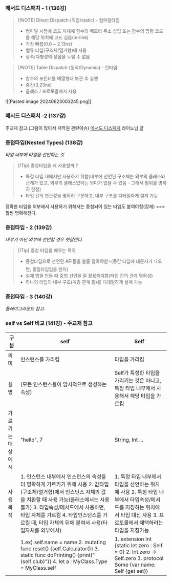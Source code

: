 ### 메서드 디스패치 - 1 (136강)
> [!NOTE] Direct Dispatch (직접/static) - 컴파일타임
> - 컴파일 시점에 코드 자체에 함수의 메모리 주소 삽입 또는 함수의 명령 코드를 해당 위치에 코드 심음(in-line)
> - 가장 빠름(0.0 ~ 2.13ns)
> - 벨류 타입(구조체/열거형)에 사용
> - 상속/다형성의 장점을 누릴 수 없음

> [!NOTE] Table Dispatch (동적/Dynamic) - 런타임
> - 함수의 포인터를 배열형태 보관 후 실행
> - 중간(3.23ns)
> - 클래스 / 프로토콜에서 사용

![[Pasted image 20240623003245.png]]
### 메서드 디스패치 -2 (137강)
주교재 참고.(그림이 많아서 저작권 관련이슈)
[메서드 디스패치](https://jcsoohwancho.github.io/2019-11-01-Swift%EC%9D%98-Dispatch-%EA%B7%9C%EC%B9%99/) 라이노님 글
### 중첩타입(Nested Types) (138강)
*타입 내부에 타입을 선언하는 것*
> [!Tip] 중첩타입을 왜 사용할까 ? 
> - 특정 타입 내에서만 사용하기 위함(내부에 선언된 구조체는 외부의 클래스와 관계가 있고, 외부의 클래스없이는 의미가 없을 수 있음 - 그래서 범위를 명확히 한정)
> - 타입 간의 연관성을 명확히 구분하고, 내부 구조를 디테일하게 설계 가능

정확한 타입을 외부에서 사용하기 위해서는 중첩되어 있는 타입도 붙여야함(강제) ==> 훨씬 명확해진다.
### 중첩타입 - 2 (139강)
*내부가 아닌 외부에 선언할 경우 헷갈린다.*
> [!Tip] 중첩 타입을 배우는 목적
> - 중첩타입으로 선언된 API들을 볼줄 알아야함⭐️(중간 타입에 대문자가 나오면, 중첩타입임을 인지)
> - 실제 앱을 만들 때 중첩 선언을 잘 활용해야함(타입 간의 관계 명확성)
> - 하나의 타입의 내부 구조(계층 관계 등)를 디테일하게 설계 가능
### 중첩타입 - 3 (140강)
*플레이그라운드 참고.*
### self vs Self  비교 (141강) - 주교재 참고
| 구분 | self | Self |
| ---- | ---- | ---- |
| 의미 | 인스턴스를 가리킴 | 타입을 가리킴 |
| 설명 | (모든 인스턴스들이 암시적으로 생성하는 속성) | Self가 특정한 타입을 가리키는 것은 아니고, 특정 타입 내부에서 사용해서 해당 타입을 가르킴 |
| 가르키는 대상 예시 | "hello", 7 | String, Int ... |
| 사용 목적 | 1. 인스턴스 내부에서 인스턴스의 속성을 더 명확하게 가르키기 위해 사용 2. 값타입(구조체/열거형)에서 인스턴스 자체의 값을 치환할 때 사용 가능(클래스에서는 사용 불가) 3. 타입속성/메서드에서 사용하면, 타입 자체를 가르킴 4. 타입인스턴스를 가르킬 때, 타입 자체의 뒤에 붙여서 사용(타입자체를 외부에서) | 1. 특정 타입 내부에서 타입을 선언하는 위치에 사용 2. 특정 타입 내부에서 타입속성/메서드를 지칭하는 위치에서 타입 대신 사용 3. 프로토콜에서 채택하려는 타입을 지칭가능 |
|  | 1.ex) self.name = name 2. mutating func reset() {self.Calculator()} 3. static func doPrinting() {print("\(self.club)")} 4. let a : MyClass.Type = MyClass.self | 1. extension Int {static let zero : Self = 0} 2. Int.zero -> Self.zero 3. protocol Some {var name: Self {get set}} |


